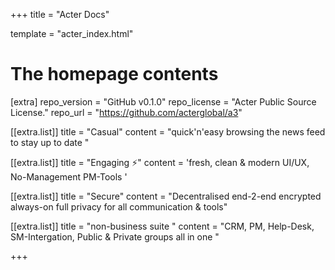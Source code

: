 +++
title = "Acter Docs"

template = "acter_index.html"

# The homepage contents
[extra]
repo_version = "GitHub v0.1.0"
repo_license = "Acter Public Source License."
repo_url = "https://github.com/acterglobal/a3"

[[extra.list]]
title = "Casual"
content = "quick'n'easy browsing the news feed to stay up to date "

[[extra.list]]
title = "Engaging ⚡️"
content = 'fresh, clean & modern UI/UX, No-Management PM-Tools '

[[extra.list]]
title = "Secure"
content = "Decentralised end-2-end encrypted always-on full privacy for all communication & tools"

[[extra.list]]
title = "non-business suite "
content = "CRM, PM, Help-Desk, SM-Intergation, Public & Private groups all in one "

+++
